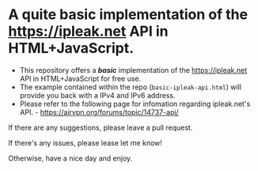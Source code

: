 # A quite basic implementation of the https://ipleak.net API in HTML+JavaScript.

* This repository offers a ***basic*** implementation of the https://ipleak.net API in HTML+JavaScript for free use.
* The example contained within the repo (``basic-ipleak-api.html``) will provide you back with a IPv4 and IPv6 address.
* Please refer to the following page for infomation regarding ipleak.net's API. - https://airvpn.org/forums/topic/14737-api/

If there are any suggestions, please leave a pull request.

If there's any issues, please lease let me know!

Otherwise, have a nice day and enjoy.
